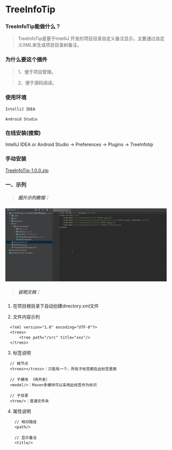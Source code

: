 # TreeInfoTip

### TreeInfoTip能做什么？

> TreeInfoTip是基于IntelliJ 开发的项目目录自定义备注显示，主要通过自定义XML来生成项目目录树备注。


### 为什么要这个插件

> 1、便于项目管理。

> 2、便于源码阅读。


### 使用环境

`IntelliJ IDEA`

`Android Studio`

### 在线安装(搜索)

 IntelliJ IDEA or Android Studio -> Preferences -> Plugins -> TreeInfotip
 
### 手动安装

 [TreeInfoTip-1.0.0.zip](https://raw.githubusercontent.com/wxk19861231/TreeInfoTip/master/builds/TreeInfoTip-1.0.0.zip)
 
### 一、示列
> ##### 图片示列教程：


 ![样列](https://raw.githubusercontent.com/Link-Kou/intellij-treeInfotip/master/image/2020-03-18_16-46-20.gif "样列")
 

> ##### 说明文档：

1. 在项目根目录下自动创建directory.xml文件

2. 文件内容示列
```xml：
  <?xml version="1.0" encoding="UTF-8"?>
  <trees>
      <tree path="/src" title="xxx"/>
  </trees>
```

3. 标签说明
```xml：
  // 根节点
  <trees></tress>：只能有一个，所有子标签都在此标签里面

  // 子模块 （待开发）
  <model/>：Maven多模块可以采用此标签作为标识

  // 子目录
  <tree/>：普通文件夹
```

4. 属性说明
```xml：
    // 相对路径
    <path/> 

    // 显示备注
    <title/> 
```